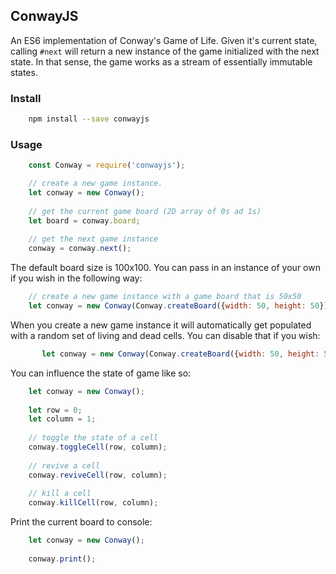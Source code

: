 ## ConwayJS

An ES6 implementation of Conway's Game of Life. Given it's current state, calling ```#next``` will return a new instance
of the game initialized with the next state. In that sense, the game works as a stream of essentially immutable states.

### Install
```bash
    npm install --save conwayjs
```

### Usage

```javascript
    const Conway = require('conwayjs');

    // create a new game instance.
    let conway = new Conway();
    
    // get the current game board (2D array of 0s ad 1s)
    let board = conway.board;
    
    // get the next game instance
    conway = conway.next();
```

The default board size is 100x100. You can pass in an instance of your own if you wish in 
the following way:

```javascript
    // create a new game instance with a game board that is 50x50
    let conway = new Conway(Conway.createBoard({width: 50, height: 50}));
```

When you create a new game instance it will automatically get populated with a random set of living and dead cells. You can
disable that if you wish:

```javascript
       let conway = new Conway(Conway.createBoard({width: 50, height: 50, preFill: false})); 
```

You can influence the state of game like so:

```javascript
    let conway = new Conway();
    
    let row = 0;
    let column = 1;
    
    // toggle the state of a cell 
    conway.toggleCell(row, column);
    
    // revive a cell
    conway.reviveCell(row, column);
    
    // kill a cell
    conway.killCell(row, column);
```

Print the current board to console:

```javascript
    let conway = new Conway();
    
    conway.print();
```
